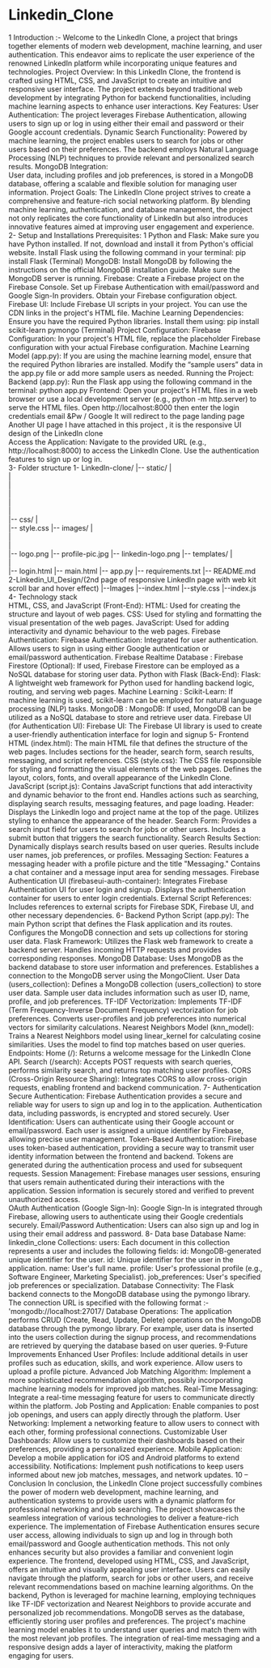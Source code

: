 # Linkedin_Clone
1 Introduction :- 
Welcome to the LinkedIn Clone, a project that brings together elements of 
modern web development, machine learning, and user authentication. This 
endeavor aims to replicate the user experience of the renowned LinkedIn platform 
while incorporating unique features and technologies. 
Project Overview: 
In this LinkedIn Clone, the frontend is crafted using HTML, CSS, and JavaScript 
to create an intuitive and responsive user interface. The project extends beyond 
traditional web development by integrating Python for backend functionalities, 
including machine learning aspects to enhance user interactions. 
Key Features: 
User Authentication: The project leverages Firebase Authentication, allowing 
users to sign up or log in using either their email and password or their Google 
account credentials. 
Dynamic Search Functionality: 
Powered by machine learning, the project enables users to search for jobs or other 
users based on their preferences. The backend employs Natural Language 
Processing (NLP) techniques to provide relevant and personalized search results. 
MongoDB Integration:  
User data, including profiles and job preferences, is stored in a MongoDB 
database, offering a scalable and flexible solution for managing user information. 
Project Goals: 
The LinkedIn Clone project strives to create a comprehensive and feature-rich 
social networking platform. By blending machine learning, authentication, and 
database management, the project not only replicates the core functionality of 
LinkedIn but also introduces innovative features aimed at improving user 
engagement and experience. 
2- Setup and Installations 
Prerequisites: 
1 Python and Flask: 
Make sure you have Python installed. If not, download and install it from 
Python's official website. 
Install Flask using the following command in your terminal: 
pip install Flask (Terminal) 
MongoDB: 
Install MongoDB by following the instructions on the official MongoDB 
installation guide. 
Make sure the MongoDB server is running. 
Firebase: 
Create a Firebase project on the Firebase Console. 
Set up Firebase Authentication with email/password and Google Sign-In 
providers. 
Obtain your Firebase configuration object. 
Firebase UI: 
Include Firebase UI scripts in your project. You can use the CDN links in the 
project's HTML file. 
Machine Learning Dependencies: 
Ensure you have the required Python libraries. Install them using: 
pip install scikit-learn pymongo (Terminal) 
Project Configuration: 
Firebase Configuration: 
In your project's HTML file, replace the placeholder Firebase configuration with 
your actual Firebase configuration. 
Machine Learning Model (app.py): 
If you are using the machine learning model, ensure that the required Python 
libraries are installed. 
Modify the “sample users” data in the app.py file or add more sample users as 
needed. 
Running the Project: 
Backend (app.py): 
Run the Flask app using the following command in the terminal: 
python  app.py 
Frontend: 
Open your project's HTML files in a web browser or use a local development 
server (e.g., python -m http.server) to serve the HTML files. 
Open http://localhost:8000 then enter the login credentials email &Pw / Google 
It will redirect to the page landing page  
Another UI page I have attached in this project  , it is the responsive UI design 
of the LinkedIn clone    
Access the Application: 
Navigate to the provided URL (e.g., http://localhost:8000) to access the 
LinkedIn Clone. 
Use the authentication features to sign up or log in.  
3- Folder structure 
1- LinkedIn-clone/ 
|-- static/ 
|  
|  
|  
|  
|  
|  
 |-- css/ 
 |   
|-- style.css 
 |-- images/ 
 |   
 |   
 |   
|-- logo.png 
|-- profile-pic.jpg 
|-- linkedin-logo.png 
|-- templates/ 
|  
|  
 |-- login.html 
 |-- main.html 
|-- app.py 
|-- requirements.txt 
|-- README.md 
2-Linkedin_UI_Design/(2nd page of responsive LinkedIn page with web kit 
scroll bar and hover effect) 
|--Images 
|--index.html 
|--style.css 
|--index.js 
4- Technology stack  
HTML, CSS, and JavaScript (Front-End): 
HTML: Used for creating the structure and layout of web pages. 
CSS: Used for styling and formatting the visual presentation of the web pages. 
JavaScript: Used for adding interactivity and dynamic behaviour to the web 
pages. 
Firebase Authentication: 
Firebase Authentication: Integrated for user authentication. Allows users to sign 
in using either Google authentication or email/password authentication. 
Firebase Realtime Database : 
Firebase Firestore (Optional): If used, Firebase Firestore can be employed as a 
NoSQL database for storing user data. 
Python with Flask (Back-End): 
Flask: A lightweight web framework for Python used for handling backend 
logic, routing, and serving web pages. 
Machine Learning : 
Scikit-Learn: If machine learning is used, scikit-learn can be employed for 
natural language processing (NLP) tasks. 
MongoDB : 
MongoDB: If used, MongoDB can be utilized as a NoSQL database to store and 
retrieve user data. 
Firebase UI (for Authentication UI): 
Firebase UI: The Firebase UI library is used to create a user-friendly 
authentication interface for login and signup 
5- Frontend 
HTML (index.html): 
The main HTML file that defines the structure of the web pages. 
Includes sections for the header, search form, search results, messaging, and script 
references. 
CSS (style.css): 
The CSS file responsible for styling and formatting the visual elements of the 
web pages. 
Defines the layout, colors, fonts, and overall appearance of the LinkedIn Clone. 
JavaScript (script.js): 
Contains JavaScript functions that add interactivity and dynamic behavior to the 
front end. 
Handles actions such as searching, displaying search results, messaging features, 
and page loading. 
Header: 
Displays the LinkedIn logo and project name at the top of the page. 
Utilizes styling to enhance the appearance of the header. 
Search Form: 
Provides a search input field for users to search for jobs or other users. 
Includes a submit button that triggers the search functionality. 
Search Results Section: 
Dynamically displays search results based on user queries. 
Results include user names, job preferences, or profiles. 
Messaging Section: 
Features a messaging header with a profile picture and the title "Messaging." 
Contains a chat container and a message input area for sending messages. 
Firebase Authentication UI (firebaseui-auth-container): 
Integrates Firebase Authentication UI for user login and signup. 
Displays the authentication container for users to enter login credentials. 
External Script References: 
Includes references to external scripts for Firebase SDK, Firebase UI, and other 
necessary dependencies. 
6- Backend 
Python Script (app.py): 
The main Python script that defines the Flask application and its routes. 
Configures the MongoDB connection and sets up collections for storing user 
data. 
Flask Framework: 
Utilizes the Flask web framework to create a backend server. 
Handles incoming HTTP requests and provides corresponding responses. 
MongoDB Database: 
Uses MongoDB as the backend database to store user information and 
preferences. 
Establishes a connection to the MongoDB server using the MongoClient. 
User Data (users_collection): 
Defines a MongoDB collection (users_collection) to store user data. 
Sample user data includes information such as user ID, name, profile, and job 
preferences. 
TF-IDF Vectorization: 
Implements TF-IDF (Term Frequency-Inverse Document Frequency) 
vectorization for job preferences. 
Converts user-profiles and job preferences into numerical vectors for similarity 
calculations. 
Nearest Neighbors Model (knn_model): 
Trains a Nearest Neighbors model using linear_kernel for calculating cosine 
similarities. 
Uses the model to find top matches based on user queries. 
Endpoints: 
Home (/): Returns a welcome message for the LinkedIn Clone API. 
Search (/search): Accepts POST requests with search queries, performs 
similarity search, and returns top matching user profiles. 
CORS (Cross-Origin Resource Sharing): 
Integrates CORS to allow cross-origin requests, enabling frontend and backend 
communication. 
7- Authentication 
Secure Authentication: 
Firebase Authentication provides a secure and reliable way for users to sign up 
and log in to the application. 
Authentication data, including passwords, is encrypted and stored securely. 
User Identification: 
Users can authenticate using their Google account or email/password. 
Each user is assigned a unique identifier by Firebase, allowing precise user 
management. 
Token-Based Authentication: 
Firebase uses token-based authentication, providing a secure way to transmit 
user identity information between the frontend and backend. 
Tokens are generated during the authentication process and used for subsequent 
requests. 
Session Management: 
Firebase manages user sessions, ensuring that users remain authenticated during 
their interactions with the application. 
Session information is securely stored and verified to prevent unauthorized 
access.  
OAuth Authentication (Google Sign-In): 
Google Sign-In is integrated through Firebase, allowing users to authenticate 
using their Google credentials securely. 
Email/Password Authentication: 
Users can also sign up and log in using their email address and password. 
8- Data base 
Database Name: 
linkedin_clone 
Collections: 
users: 
Each document in this collection represents a user and includes the following 
fields: 
id: MongoDB-generated unique identifier for the user. 
id: Unique identifier for the user in the application. 
name: User's full name. 
profile: User's professional profile (e.g., Software Engineer, Marketing 
Specialist). 
job_preferences: User's specified job preferences or specialization. 
Database Connectivity: 
The Flask backend connects to the MongoDB database using the pymongo 
library. The connection URL is specified with the following format :- 
'mongodb://localhost:27017/ 
Database Operations: 
The application performs CRUD (Create, Read, Update, Delete) operations on 
the MongoDB database through the pymongo library. For example, user data is 
inserted into the users collection during the signup process, and 
recommendations are retrieved by querying the database based on user queries. 
9-Future Improvements 
Enhanced User Profiles: 
Include additional details in user profiles such as education, skills, and work 
experience. 
Allow users to upload a profile picture. 
Advanced Job Matching Algorithm: 
Implement a more sophisticated recommendation algorithm, possibly 
incorporating machine learning models for improved job matches. 
Real-Time Messaging: 
Integrate a real-time messaging feature for users to communicate directly within 
the platform. 
Job Posting and Application: 
Enable companies to post job openings, and users can apply directly through the 
platform. 
User Networking: 
Implement a networking feature to allow users to connect with each other, 
forming professional connections. 
Customizable User Dashboards: 
Allow users to customize their dashboards based on their preferences, providing 
a personalized experience. 
Mobile Application: 
Develop a mobile application for iOS and Android platforms to extend 
accessibility. 
Notifications: 
Implement push notifications to keep users informed about new job matches, 
messages, and network updates. 
10 – Conclusion 
In conclusion, the LinkedIn Clone project successfully combines the power of 
modern web development, machine learning, and authentication systems to 
provide users with a dynamic platform for professional networking and job 
searching. The project showcases the seamless integration of various 
technologies to deliver a feature-rich experience. 
The implementation of Firebase Authentication ensures secure user access, 
allowing individuals to sign up and log in through both email/password and 
Google authentication methods. This not only enhances security but also provides 
a familiar and convenient login experience. 
The frontend, developed using HTML, CSS, and JavaScript, offers an intuitive 
and visually appealing user interface. Users can easily navigate through the 
platform, search for jobs or other users, and receive relevant recommendations 
based on machine learning algorithms. 
On the backend, Python is leveraged for machine learning, employing techniques 
like TF-IDF vectorization and Nearest Neighbors to provide accurate and 
personalized job recommendations. MongoDB serves as the database, efficiently 
storing user profiles and preferences. 
The project's machine learning model enables it to understand user queries and 
match them with the most relevant job profiles. The integration of real-time 
messaging and a responsive design adds a layer of interactivity, making the 
platform engaging for users. 
